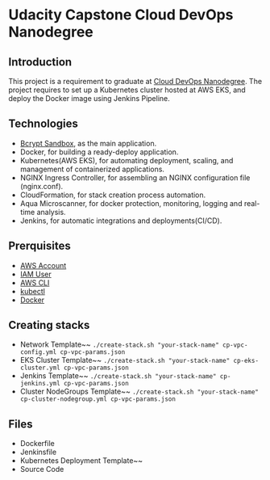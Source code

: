 # Udacity Capstone Cloud DevOps Nanodegree

## Introduction

This project is a requirement to graduate at [Cloud DevOps Nanodegree](https://www.udacity.com/course/cloud-dev-ops-nanodegree--nd9991). The project requires to set up a Kubernetes cluster hosted at AWS EKS, and deploy the Docker image using Jenkins Pipeline.

## Technologies

* [Bcrypt Sandbox](https://github.com/felladrin/bcrypt-sandbox), as the main application.
* Docker, for building a ready-deploy application.
* Kubernetes(AWS EKS), for automating deployment, scaling, and management of containerized applications.
* NGINX Ingress Controller, for assembling an NGINX configuration file (nginx.conf).
* CloudFormation, for stack creation process automation.
* Aqua Microscanner, for docker protection, monitoring, logging and real-time analysis.
* Jenkins, for automatic integrations and deployments(CI/CD).

## Prerquisites 
* [AWS Account](https://portal.aws.amazon.com/billing/signup?nc2=h_ct&src=default&redirect_url=https%3A%2F%2Faws.amazon.com%2Fregistration-confirmation#/start)
* [IAM User](https://aws.amazon.com/iam/)
* [AWS CLI](https://docs.aws.amazon.com/eks/latest/userguide/getting-started-eksctl.html)
* [kubectl](https://docs.aws.amazon.com/eks/latest/userguide/getting-started-eksctl.html)
* [Docker](https://docs.docker.com/get-docker/)

## Creating stacks
  - Network Template~~ `./create-stack.sh "your-stack-name" cp-vpc-config.yml cp-vpc-params.json`
  - EKS Cluster Template~~ `./create-stack.sh "your-stack-name" cp-eks-cluster.yml cp-vpc-params.json`
  - Jenkins Template~~ `./create-stack.sh "your-stack-name" cp-jenkins.yml cp-vpc-params.json`
  - Cluster NodeGroups Template~~ `./create-stack.sh "your-stack-name" cp-cluster-nodegroup.yml cp-vpc-params.json`

## Files
* Dockerfile
* Jenkinsfile
* Kubernetes Deployment Template~~
* Source Code
